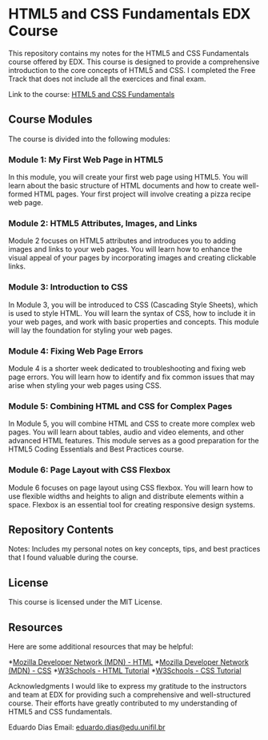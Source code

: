 # HTML5 and CSS Fundamentals EDX Course
This repository contains my notes for the HTML5 and CSS Fundamentals course offered by EDX. This course is designed to provide a comprehensive introduction to the core concepts of HTML5 and CSS. I completed the Free Track that does not include all the exercices and final exam.

Link to the course: [HTML5 and CSS Fundamentals](https://www.edx.org/course/html5-and-css-fundamentals/ "HTML5 and CSS Fundamentals")

## Course Modules
The course is divided into the following modules:

### Module 1: My First Web Page in HTML5
In this module, you will create your first web page using HTML5. You will learn about the basic structure of HTML documents and how to create well-formed HTML pages. Your first project will involve creating a pizza recipe web page.

### Module 2: HTML5 Attributes, Images, and Links
Module 2 focuses on HTML5 attributes and introduces you to adding images and links to your web pages. You will learn how to enhance the visual appeal of your pages by incorporating images and creating clickable links.

### Module 3: Introduction to CSS
In Module 3, you will be introduced to CSS (Cascading Style Sheets), which is used to style HTML. You will learn the syntax of CSS, how to include it in your web pages, and work with basic properties and concepts. This module will lay the foundation for styling your web pages.

### Module 4: Fixing Web Page Errors
Module 4 is a shorter week dedicated to troubleshooting and fixing web page errors. You will learn how to identify and fix common issues that may arise when styling your web pages using CSS.

### Module 5: Combining HTML and CSS for Complex Pages
In Module 5, you will combine HTML and CSS to create more complex web pages. You will learn about tables, audio and video elements, and other advanced HTML features. This module serves as a good preparation for the HTML5 Coding Essentials and Best Practices course.

### Module 6: Page Layout with CSS Flexbox
Module 6 focuses on page layout using CSS flexbox. You will learn how to use flexible widths and heights to align and distribute elements within a space. Flexbox is an essential tool for creating responsive design systems.

## Repository Contents

Notes: Includes my personal notes on key concepts, tips, and best practices that I found valuable during the course.

## License
This course is licensed under the MIT License.

## Resources
Here are some additional resources that may be helpful:

*[Mozilla Developer Network (MDN) - HTML](https://developer.mozilla.org/en-US/docs/Web/HTML/ "HTML: HyperText Markup Language")
*[Mozilla Developer Network (MDN) - CSS](https://developer.mozilla.org/en-US/docs/Web/CSS/ "CSS: Cascading Style Sheets")
*[W3Schools - HTML Tutorial](https://www.w3schools.com/html/ "HTML Tutorial")
*[W3Schools - CSS Tutorial](https://www.w3schools.com/css/ "CSS Tutorial")

Acknowledgments
I would like to express my gratitude to the instructors and team at EDX for providing such a comprehensive and well-structured course. Their efforts have greatly contributed to my understanding of HTML5 and CSS fundamentals.

Eduardo Dias
Email: eduardo.dias@edu.unifil.br

